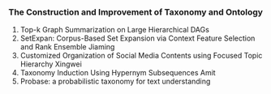 ### The Construction and Improvement of Taxonomy and Ontology

1. Top-k Graph Summarization on Large Hierarchical DAGs
2. SetExpan: Corpus-Based Set Expansion via Context Feature Selection and Rank Ensemble Jiaming
3. Customized Organization of Social Media Contents using Focused Topic Hierarchy Xingwei
4. Taxonomy Induction Using Hypernym Subsequences Amit
5. Probase: a probabilistic taxonomy for text understanding
